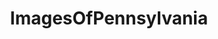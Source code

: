 ---
title: ImagesOfPennsylvania
crosslinks:
- whatsthisplant
- pics
- EarthPorn
- Pennsylvania
- imagesofnetwork
- spiders
- mycology
- u_2BrkOnThru
- OldSchoolCool
- mildlyinteresting
- tattoos
- hiking
- starterpacks
- funny
- itookapicture
- whatisthisthing
- trashy
- TheWayWeWere
- DunderMifflin
- HistoryPorn
---